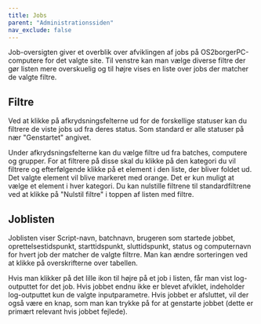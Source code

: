 ```yaml
---
title: Jobs
parent: "Administrationssiden"
nav_exclude: false
---
```


Job-oversigten giver et overblik over afviklingen af jobs på OS2borgerPC-computere for det valgte site. Til venstre kan man vælge diverse filtre der gør listen mere overskuelig og til højre vises en liste over jobs der matcher de valgte filtre.

## Filtre
Ved at klikke på afkrydsningsfelterne ud for de forskellige statuser kan du filtrere de viste jobs ud fra deres status. Som standard er alle statuser på nær "Genstartet" angivet.

Under afkrydsningsfelterne kan du vælge filtre ud fra batches, computere og grupper. For at filtrere på disse skal du klikke på den kategori du vil filtrere og efterfølgende klikke på et element i den liste, der bliver foldet ud. Det valgte element vil blive markeret med orange. Det er kun muligt at vælge et element i hver kategori. Du kan nulstille filtrene til standardfiltrene ved at klikke på "Nulstil filtre" i toppen af listen med filtre.

## Joblisten
Joblisten viser Script-navn, batchnavn, brugeren som startede jobbet, oprettelsestidspunkt, starttidspunkt, sluttidspunkt, status og computernavn for hvert job der matcher de valgte filtrre. Man kan ændre sorteringen ved at klikke på overskrifterne over tabellen.

Hvis man klikker på det lille ikon til højre på et job i listen, får man vist log-outputtet for det job. Hvis jobbet endnu ikke er blevet afviklet, indeholder log-outputtet kun de valgte inputparametre. Hvis jobbet er afsluttet, vil der også være en knap, som man kan trykke på for at genstarte jobbet (dette er primært relevant hvis jobbet fejlede).